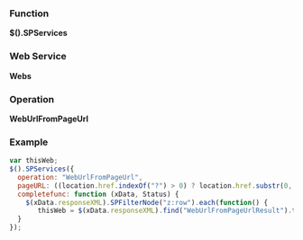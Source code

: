### Function

**$().SPServices**

### Web Service

**Webs**

### Operation

**WebUrlFromPageUrl**

### Example

```javascript
var thisWeb;
$().SPServices({
  operation: "WebUrlFromPageUrl",
  pageURL: ((location.href.indexOf("?") > 0) ? location.href.substr(0, location.href.indexOf("?")) : location.href),
  completefunc: function (xData, Status) {
    $(xData.responseXML).SPFilterNode("z:row").each(function() { 
       thisWeb = $(xData.responseXML).find("WebUrlFromPageUrlResult").text();
  }
});
```
